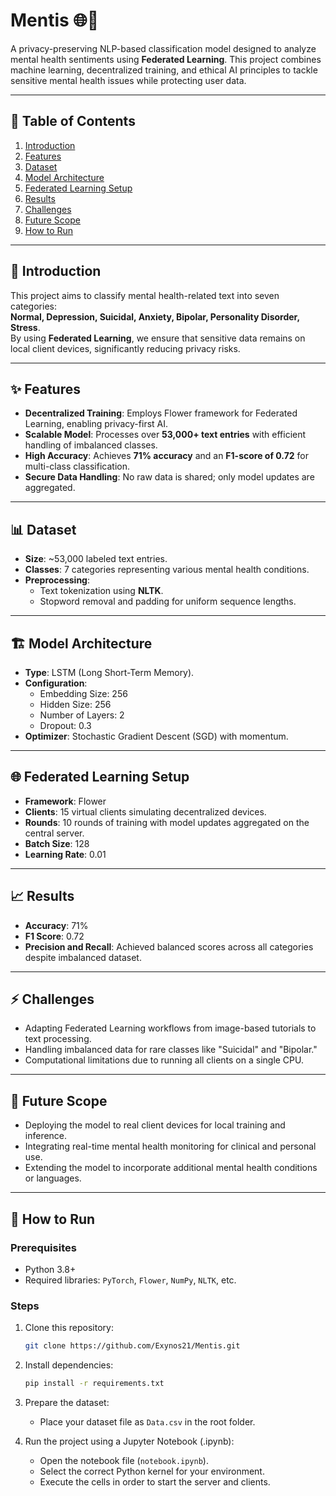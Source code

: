 # Mentis 🌐🧠  
A privacy-preserving NLP-based classification model designed to analyze mental health sentiments using **Federated Learning**. This project combines machine learning, decentralized training, and ethical AI principles to tackle sensitive mental health issues while protecting user data.

---

## 📌 Table of Contents  
1. [Introduction](#-introduction)  
2. [Features](#-features)  
3. [Dataset](#-dataset)  
4. [Model Architecture](#-model-architecture)  
5. [Federated Learning Setup](#-federated-learning-setup)  
6. [Results](#-results)  
7. [Challenges](#-challenges)  
8. [Future Scope](#-future-scope)  
9. [How to Run](#-how-to-run)  

---

## 🧠 Introduction  
This project aims to classify mental health-related text into seven categories:  
**Normal, Depression, Suicidal, Anxiety, Bipolar, Personality Disorder, Stress**.  
By using **Federated Learning**, we ensure that sensitive data remains on local client devices, significantly reducing privacy risks.

---

## ✨ Features  
- **Decentralized Training**: Employs Flower framework for Federated Learning, enabling privacy-first AI.  
- **Scalable Model**: Processes over **53,000+ text entries** with efficient handling of imbalanced classes.  
- **High Accuracy**: Achieves **71% accuracy** and an **F1-score of 0.72** for multi-class classification.  
- **Secure Data Handling**: No raw data is shared; only model updates are aggregated.  

---

## 📊 Dataset  
- **Size**: ~53,000 labeled text entries.  
- **Classes**: 7 categories representing various mental health conditions.  
- **Preprocessing**:  
  - Text tokenization using **NLTK**.  
  - Stopword removal and padding for uniform sequence lengths.  

---

## 🏗️ Model Architecture  
- **Type**: LSTM (Long Short-Term Memory).  
- **Configuration**:  
  - Embedding Size: 256  
  - Hidden Size: 256  
  - Number of Layers: 2  
  - Dropout: 0.3  
- **Optimizer**: Stochastic Gradient Descent (SGD) with momentum.  

---

## 🌐 Federated Learning Setup  
- **Framework**: Flower  
- **Clients**: 15 virtual clients simulating decentralized devices.  
- **Rounds**: 10 rounds of training with model updates aggregated on the central server.  
- **Batch Size**: 128  
- **Learning Rate**: 0.01  

---

## 📈 Results  
- **Accuracy**: 71%  
- **F1 Score**: 0.72  
- **Precision and Recall**: Achieved balanced scores across all categories despite imbalanced dataset.  

---

## ⚡ Challenges  
- Adapting Federated Learning workflows from image-based tutorials to text processing.  
- Handling imbalanced data for rare classes like "Suicidal" and "Bipolar."  
- Computational limitations due to running all clients on a single CPU.  

---

## 🔮 Future Scope  
- Deploying the model to real client devices for local training and inference.  
- Integrating real-time mental health monitoring for clinical and personal use.  
- Extending the model to incorporate additional mental health conditions or languages.  

---

## 🚀 How to Run  
### Prerequisites  
- Python 3.8+  
- Required libraries: `PyTorch`, `Flower`, `NumPy`, `NLTK`, etc.  

### Steps  
1. Clone this repository:  
   ```bash  
   git clone https://github.com/Exynos21/Mentis.git  
   ```
2. Install dependencies:
    ```bash
    pip install -r requirements.txt  
    ```
3. Prepare the dataset:  
   - Place your dataset file as `Data.csv` in the root folder.  

3. Run the project using a Jupyter Notebook (.ipynb):  
     - Open the notebook file (`notebook.ipynb`). 
     - Select the correct Python kernel for your environment.  
     - Execute the cells in order to start the server and clients.  
